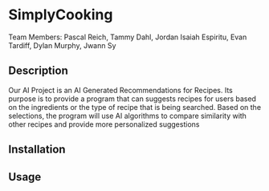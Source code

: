 # SimplyCooking

Team Members: Pascal Reich, Tammy Dahl, Jordan Isaiah Espiritu, Evan Tardiff, Dylan Murphy, Jwann Sy

## Description

Our AI Project is an AI Generated Recommendations for Recipes. Its purpose is to provide a program that can suggests recipes for users based on the ingredients or the type of recipe that is being searched. Based on the selections, the program will 
use AI algorithms to compare similarity with other recipes and provide more personalized suggestions 

## Installation


## Usage



